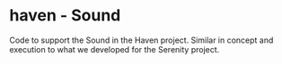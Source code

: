 # haven - Sound
Code to support the Sound in the Haven project. Similar in concept and execution
to what we developed for the Serenity project.
